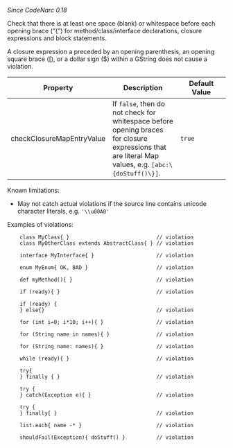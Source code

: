 *Since CodeNarc 0.18*

Check that there is at least one space (blank) or whitespace before each
opening brace (“{”) for method/class/interface declarations, closure
expressions and block statements.

A closure expression a preceded by an opening parenthesis, an opening
square brace (\[), or a dollar sign ($) within a GString does not cause
a violation.

<table>
<colgroup>
<col style="width: 40%" />
<col style="width: 33%" />
<col style="width: 25%" />
</colgroup>
<thead>
<tr class="header">
<th>Property</th>
<th>Description</th>
<th>Default Value</th>
</tr>
</thead>
<tbody>
<tr class="odd">
<td>checkClosureMapEntryValue</td>
<td>If <code>false</code>, then do not check for whitespace before
opening braces for closure expressions that are literal Map values,
e.g. <code>[abc:\{doStuff()\}]</code>.</td>
<td><code>true</code></td>
</tr>
</tbody>
</table>

Known limitations:

- May not catch actual violations if the source line contains unicode
  character literals, e.g. `'\\u00A0'`

Examples of violations:

        class MyClass{ }                            // violation
        class MyOtherClass extends AbstractClass{ } // violation

        interface MyInterface{ }                    // violation

        enum MyEnum{ OK, BAD }                      // violation

        def myMethod(){ }                           // violation

        if (ready){ }                               // violation

        if (ready) {
        } else{}                                    // violation

        for (int i=0; i*10; i++){ }                 // violation

        for (String name in names){ }               // violation

        for (String name: names){ }                 // violation

        while (ready){ }                            // violation

        try{
        } finally { }                               // violation

        try {
        } catch(Exception e){ }                     // violation

        try {
        } finally{ }                                // violation

        list.each{ name -* }                        // violation

        shouldFail(Exception){ doStuff() }          // violation
